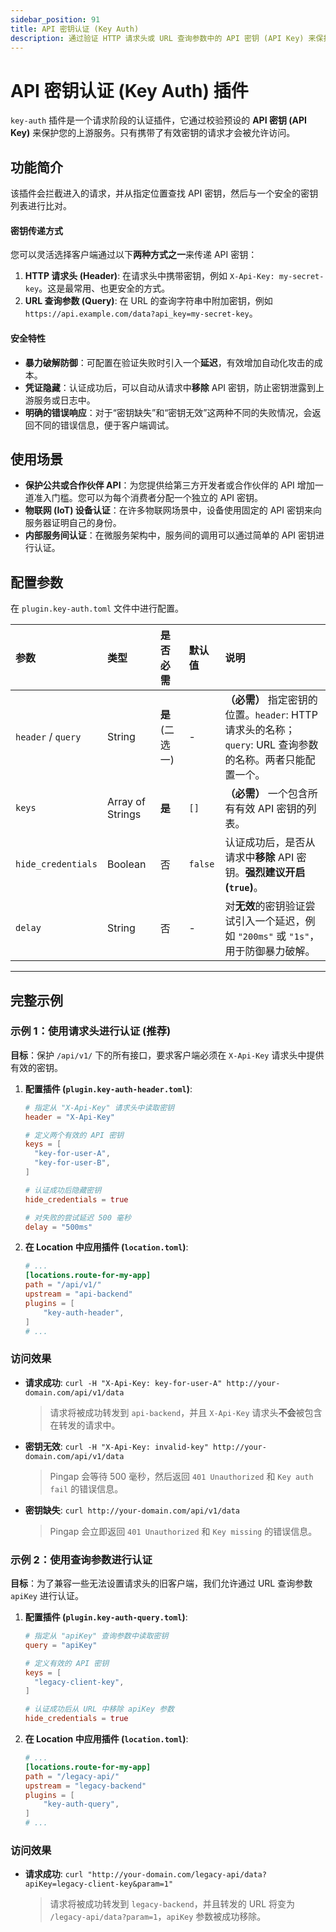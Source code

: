 ```yaml
---
sidebar_position: 91
title: API 密钥认证 (Key Auth)
description: 通过验证 HTTP 请求头或 URL 查询参数中的 API 密钥 (API Key) 来保护您的服务。支持凭证隐藏和暴力破解防御，是保护 API 的常用方法。
---
```


# API 密钥认证 (Key Auth) 插件

`key-auth` 插件是一个请求阶段的认证插件，它通过校验预设的 **API 密钥 (API Key)** 来保护您的上游服务。只有携带了有效密钥的请求才会被允许访问。



## 功能简介

该插件会拦截进入的请求，并从指定位置查找 API 密钥，然后与一个安全的密钥列表进行比对。

#### 密钥传递方式
您可以灵活选择客户端通过以下**两种方式之一**来传递 API 密钥：
1.  **HTTP 请求头 (Header)**: 在请求头中携带密钥，例如 `X-Api-Key: my-secret-key`。这是最常用、也更安全的方式。
2.  **URL 查询参数 (Query)**: 在 URL 的查询字符串中附加密钥，例如 `https://api.example.com/data?api_key=my-secret-key`。

#### 安全特性
* **暴力破解防御**：可配置在验证失败时引入一个**延迟**，有效增加自动化攻击的成本。
* **凭证隐藏**：认证成功后，可以自动从请求中**移除** API 密钥，防止密钥泄露到上游服务或日志中。
* **明确的错误响应**：对于“密钥缺失”和“密钥无效”这两种不同的失败情况，会返回不同的错误信息，便于客户端调试。

## 使用场景

* **保护公共或合作伙伴 API**：为您提供给第三方开发者或合作伙伴的 API 增加一道准入门槛。您可以为每个消费者分配一个独立的 API 密钥。
* **物联网 (IoT) 设备认证**：在许多物联网场景中，设备使用固定的 API 密钥来向服务器证明自己的身份。
* **内部服务间认证**：在微服务架构中，服务间的调用可以通过简单的 API 密钥进行认证。

## 配置参数

在 `plugin.key-auth.toml` 文件中进行配置。

| 参数               | 类型             | 是否必需        | 默认值  | 说明                                                                                                      |
| :----------------- | :--------------- | :-------------- | :------ | :-------------------------------------------------------------------------------------------------------- |
| `header` / `query` | String           | **是** (二选一) | -       | **（必需）** 指定密钥的位置。`header`: HTTP 请求头的名称；`query`: URL 查询参数的名称。两者只能配置一个。 |
| `keys`             | Array of Strings | **是**          | `[]`    | **（必需）** 一个包含所有有效 API 密钥的列表。                                                            |
| `hide_credentials` | Boolean          | 否              | `false` | 认证成功后，是否从请求中**移除** API 密钥。**强烈建议开启 (`true`)**。                                    |
| `delay`            | String           | 否              | -       | 对**无效**的密钥验证尝试引入一个延迟，例如 `"200ms"` 或 `"1s"`，用于防御暴力破解。                        |

---

## 完整示例

### 示例 1：使用请求头进行认证 (推荐)

**目标**：保护 `/api/v1/` 下的所有接口，要求客户端必须在 `X-Api-Key` 请求头中提供有效的密钥。

1.  **配置插件 (`plugin.key-auth-header.toml`)**:
    ```toml
    # 指定从 "X-Api-Key" 请求头中读取密钥
    header = "X-Api-Key"
    
    # 定义两个有效的 API 密钥
    keys = [
      "key-for-user-A",
      "key-for-user-B",
    ]

    # 认证成功后隐藏密钥
    hide_credentials = true

    # 对失败的尝试延迟 500 毫秒
    delay = "500ms"
    ```

2.  **在 Location 中应用插件 (`location.toml`)**:
    ```toml
    # ...
    [locations.route-for-my-app]
    path = "/api/v1/"
    upstream = "api-backend"
    plugins = [
        "key-auth-header",
    ]
    # ...
    ```

### 访问效果

* **请求成功**:
  `curl -H "X-Api-Key: key-for-user-A" http://your-domain.com/api/v1/data`
  > 请求将被成功转发到 `api-backend`，并且 `X-Api-Key` 请求头**不会**被包含在转发的请求中。

* **密钥无效**:
  `curl -H "X-Api-Key: invalid-key" http://your-domain.com/api/v1/data`
  > Pingap 会等待 500 毫秒，然后返回 `401 Unauthorized` 和 `Key auth fail` 的错误信息。

* **密钥缺失**:
  `curl http://your-domain.com/api/v1/data`
  > Pingap 会立即返回 `401 Unauthorized` 和 `Key missing` 的错误信息。

### 示例 2：使用查询参数进行认证

**目标**：为了兼容一些无法设置请求头的旧客户端，我们允许通过 URL 查询参数 `apiKey` 进行认证。

1.  **配置插件 (`plugin.key-auth-query.toml`)**:
    ```toml
    # 指定从 "apiKey" 查询参数中读取密钥
    query = "apiKey"
    
    # 定义有效的 API 密钥
    keys = [
      "legacy-client-key",
    ]

    # 认证成功后从 URL 中移除 apiKey 参数
    hide_credentials = true
    ```

2.  **在 Location 中应用插件 (`location.toml`)**:
    ```toml
    # ...
    [locations.route-for-my-app]
    path = "/legacy-api/"
    upstream = "legacy-backend"
    plugins = [
        "key-auth-query",
    ]
    # ...
    ```

### 访问效果
* **请求成功**:
  `curl "http://your-domain.com/legacy-api/data?apiKey=legacy-client-key&param=1"`
  > 请求将被成功转发到 `legacy-backend`，并且转发的 URL 将变为 `/legacy-api/data?param=1`，`apiKey` 参数被成功移除。